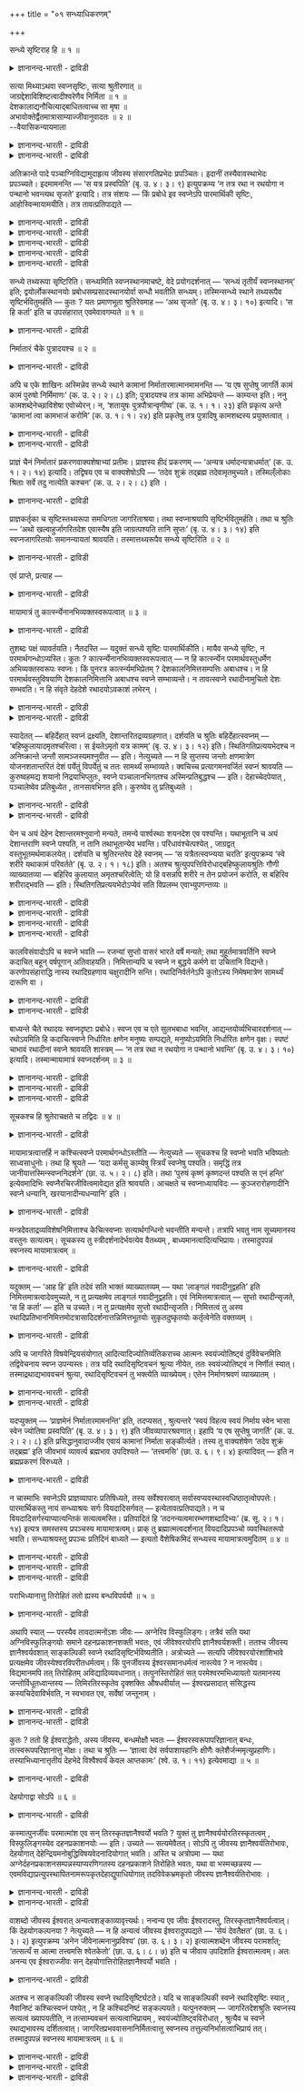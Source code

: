 +++
title = "०१ सन्ध्याधिकरणम्"

+++

सन्ध्ये सृष्टिराह हि ॥ १ ॥  
<details><summary>ज्ञानानन्द-भारती - द्राविडी</summary>

सन्द्ये स्रुष्टिराह हि ॥ १ ॥
</details>

सत्या मिथ्याऽथवा स्वप्नसृष्टिः, सत्या श्रुतीरणात् ॥  
जाग्रद्देशाविशिष्टत्वादीश्वरेणैव निर्मिता ॥ १ ॥  
देशकालाद्यनौचित्याद्बाधितत्वाच्च सा मृषा ॥  
अभावोक्तेर्द्वैतमात्रासाम्याज्जीवानुवादतः ॥ २ ॥  
--वैयासिकन्यायमाला

<details><summary>ज्ञानानन्द-भारती - द्राविडी</summary>

स्वप्ऩत्तिल् स्रुष्टि सॆय्वदु वास्तवमा युळ्ळदा? अल्लदु मित्यैया (पॊय्याऩ तोऱ्ऱमा)? सुरुदियिऩाल् सॊल्लप्पट्टु इरुप्पदालुम्, जाक्रत्तिलुळ्ळ तेसत्तिऱ्कु वित्यासप्पडाददिऩालुम्, ईसुवररालेये स्रुष् टिक्कप्पडुगिऱ वास्तवमाग उळ्ळदु ताऩ्।
</details>

<details><summary>ज्ञानानन्द-भारती - द्राविडी</summary>

तेसम्, कालम् मुदलियदु उसिदमायिल्लाददिऩालुम्, पादिक्कप्पट्टु वरुगिऱबडियालुम्, इल्लैयॆऩ्ऱु सॊल्लियि रुप्पदालुम्, जाक्रत्, त्वैद अऩुबवित्तदऱ्कु समाऩमायि राददिऩालुम्, जीवऩै सॊल्लियिरुप्पदालुम् अदु पॊय्ये।
</details>

अतिक्रान्ते पादे पञ्चाग्निविद्यामुदाहृत्य जीवस्य संसारगतिप्रभेदः प्रपञ्चितः। इदानीं तस्यैवावस्थाभेदः प्रपञ्च्यते। इदमामनन्ति — ‘स यत्र प्रस्वपिति’ (बृ. उ. ४। ३। ९) इत्युपक्रम्य ‘न तत्र रथा न रथयोगा न पन्थानो भवन्त्यथ सृजते’ इत्यादि। तत्र संशयः — किं प्रबोधे इव स्वप्नेऽपि पारमार्थिकी सृष्टिः, आहोस्विन्मायामयीति। तत्र तावत्प्रतिपाद्यते —

<details><summary>ज्ञानानन्द-भारती - द्राविडी</summary>

(मूऩ्ऱावदु अत्यायम् मुदल् पादत्तिल् पञ्जाक्ऩि वित्यैयिल् कूऱियबडि जीवऩ् लोगान्दरम् पोवदैयुम्, तिरुम्बि वरुवदैयुम् पऱ्ऱि विसारित्तु जीव कदियै निरूबणम् सॆय्वदऩ् मूलम् तत्वञाऩत्तिऱ्कु सादऩमाऩ वैराक्यत्तै काट्टिऩार्। इरण्डावदु पादत्तिल् ञाऩत्तिऱ्कु सादऩमाऩ त्वम् पदार्त्तमाऩ जीवस्वरूबत्तैयुम्, तत्पदार्त्तमाऩ प्रह्मस्वरूबत् तैयुम् सोदित्तु काट्टुगिऱार्। मुदलिल् अवस्तैगळैक् काट्टि अवऱ्ऱिलिरुन्दु जीवस्वरूबत्तैप् पिरित्तुक् काट्टुगिऱार्।
</details>

<details><summary>ज्ञानानन्द-भारती - द्राविडी</summary>

स्वप्ऩत्तिल् काणुम् वस्तुक्कळ् उण्मैया अल्लदु पॊय्या ऎऩ्ऱु सन्देहम्। आगासम् मुदलाऩदैप्पोल स्वप्ऩ वस्तुक्कळैयुम् ईसुवरऩ् सिरुष्टित्तिरुप्पदालुम्, स्वप्ऩ सिरुष्टियैप् पऱ्ऱि सुरुदिये कूऱुवदालुम् जागरिद वस्तुक्कळैप् पोलवे स्वप्ऩ वस्तुक्कळुम् तिरुप्ति मुदलाऩ पलऩै कॊडुप्पदालुम् स्वप्ऩ वस्तुक्कळुम् सत्यम् ऎऩ्ऱु पूर्वबक्षम्।
</details>

<details><summary>ज्ञानानन्द-भारती - द्राविडी</summary>

सरीरत्तिऱ्कुळ् सिऱिय इडत्तिल् काणुम् याऩै मुदलिय पॆरिय वस्तु इरुप्पदऱ्कुत् तगुन्द इडम् अङ्गु इल्लै। इरविल् तूङ्गिऩवऩ् स्वप्ऩत्तिल् पगलै काण्गिऱाऩ्। ऒरु मुगूर्त्त कालत्तिऱ्कुळ् पल वरुषङ्गळ् कऴिन्ददाग स्वप्ऩत्तिल् काण्गिऱाऩ्। आदलाल् कालमुम् ऒत्तुवरविल्लै। इन्दप्पॊरुळ्गळै सिरुष्टिप्पदऱ्कु जीवऩुक्कु सामर्त्यमिल्लाददालुम् कै मुदलाऩ करणङ्गळ् स्वप्ऩगालत्तिल् अडङ्गि युळ्ळबडियालुम्, मूलप्पॊरुळ्गळिल्लाददालुम्, सिऱुवऩ् तऩक्कुप् पिळ्ळै पिऱन्ददाग स्वप्ऩम् काण्बदालुम् निमित्तमुम् सरियाग इल्लै। मेलुम् विऴित्तवुडऩ् स्वप्ऩप् पॊरुळ्गळ् मऱैन्दुविडुगिऩ्ऱऩ। स्वप् ऩत्तिल् काणुम् याऩै अप्पॊऴुदे मऩिदऩागक् काण्बदाल् स्वप्ऩ कालत्तिलेये पादमुळ्ळदु। स्वप्ऩ वस्तुक्कळै ईसुवरऩ् सिरुष्टिक्कविल्लै। जीवऩ् सिरुष्टिक्किऱाऩ्। जीवऩुक्कु अवित्यैयिऩाल् ञाऩम्, ऐसुवर्यम् मऱैन्दिरुप्पदाल् तूङ्गुगिऱ जीवऩ् सङ्गल्बमात्रत्ताल् सिरुष्टिक्क मुडियादु। जागरत्तिल् कण्ड पॊरुळ्गळिऩ् वासऩैयाल् स्वप्ऩ वस्तुक् कळ् तोऩ्ऱुवदालुम्, स्वप्ऩत्तिल् उळ्ळ सुगदुक्कङ् गळुक्कु जीवऩुडैय पुण्य पाब कर्माक्कळ् कारणमाऩ तालुम् जीवऩ् कर्त्ता ऎऩ्ऱु सॊल्लप्पडुगिऱदु। स्वप्ऩ सिरुष्टियैच् चॊऩ्ऩ सुरुदि अङ्गेये अवैगळ् इल्लैयॆऩ्ऱुम् कूऱुगिऱदु। स्वप्ऩत्तिल् पॊरुळ्गळ् उण्मैयाग इल्लाविट्टालुम् किळिञ्जलिल् वॆळ्ळि पोल् पॊय्यागत् तोऩ्ऱुगिऩ्ऱऩ ऎऩ्बदु सुरुदियिऩ् करुत्तु। आरम्बणादिगरणत्तिल् पिरबञ्जम् मुऴुवदुम् पॊय्यॆऩ्ऱु तीर्माऩित्तिरुक्किऱबडियाल् इङ्गु स्वप्ऩ वस्तुक्कळ् वियावहारिगमा, पिरादिबासिगमा ऎऩ्ऱु सन्देहम्। पिरादिबासिगम् ऎऩ्ऱु सित्तान्दम्)।
</details>

<details><summary>ज्ञानानन्द-भारती - द्राविडी</summary>

सॆऩ्ऱ पादत्तिल् पञ्जाक्ऩि वित्यैयैच् चॊल्लि जीवऩुडैय संसार कदियिलुळ्ळ पेदम् विस्तरिक्कप्पट्टदु। इप्पॊऴुदो अवऩुक्केयुळ्ळ अवस्तैगळिलुळ्ळ पेदम् विस्तरित्तुक् काट्टप् पडुगिऱदु।
</details>

<details><summary>ज्ञानानन्द-भारती - द्राविडी</summary>

“अवऩ् ऎप्पॊऴुदु तूङ्गुगिऱाऩो" (पिरुहत्। IV;३-९) ऎऩ्ऱु आरम्बित्तु “अङ्गे रदङ्गळ् किडैयादु, रदत्तिल् पूट्टियिरुप्पवै (कुदिरैगळ्) किडैयादु, मार्क्कङ्गळुम् किडैयादु। आऩाल् रदङ्गळैयुम् रदत्तिल् पूट्टियिरुप्पवैगळैयुम् (कुदिरैगळैयुम्), ऎऩ्बदु मुदलाऩ मार्क्कङ्गळैयुम् स्रुष्टिक्किऱाऩ्” (पिरुहत्IV;।३-१०) इदै सॊल्गिऱार्गळ्। विऴिप्पु समयत्तिल् पोल, स्वप्ऩत्तिलुम् वास्तवमाऩ स्रुष्टिया? अल्लदु मायामयमाऩ स्रुष्टिया? ऎऩ्ऱु अङ्गे संसयम्।
</details>

सन्ध्ये तथ्यरूपा सृष्टिरिति। सन्ध्यमिति स्वप्नस्थानमाचष्टे, वेदे प्रयोगदर्शनात् — ‘सन्ध्यं तृतीयँ स्वप्नस्थानम्’ इति; द्वयोर्लोकस्थानयोः प्रबोधसम्प्रसादस्थानयोर्वा सन्धौ भवतीति सन्ध्यम्। तस्मिन्सन्ध्ये स्थाने तथ्यरूपैव सृष्टिर्भवितुमर्हति — कुतः ? यतः प्रमाणभूता श्रुतिरेवमाह — ‘अथ सृजते’ (बृ. उ. ४। ३। १०) इत्यादि। ‘स हि कर्ता’ इति च उपसंहारात् एवमेवावगम्यते ॥ १ ॥

<details><summary>ज्ञानानन्द-भारती - द्राविडी</summary>

पूर्वबक्षम्: अव्विषयत्तिल् सन्द्यत्तिल् वास् तव रूबमाऩ स्रुष्टि ऎऩ्ऱु तोऩ्ऱुगिऱदु। “सन्द्यम् मूऩ्ऱावदु स्वप्ऩ स्ताऩम्" (पिरुहत्। IV;३-९) ऎऩ्ऱु वेदत्तिल् पिरयोगम् काण्बदाल्, सन्द्यम् ऎऩ्बदु स्वप्ऩ स्ताऩत्तैच् चॊल्गिऱदु। “इहलोगम्, परलोगम् ऎऩ्ऩुम् इरण्डु स्ताऩङ्गळुक्कु नडुविलो विऴिप्पु तूक्कमॆऩ्ऱ इरण्डु स्ताऩङ्गळुक्कु मत्ति यिलो इरुप्पदिऩाल् सन्द्यम्। अन्द सन्द्य स्ताऩत् तिल् (स्वप्ऩत्तिल्) वास्तवरूबमुळ्ळदागवे स्रुष्टि यिरुप्पदु न्यायम्। एऩ्? एऩॆऩ्ऱाल् “आऩाल् रदङ्ग ळैयुम्, रदत्तिल् पूट्टियिरुप्पवैगळैयुम्, मार्क्कङ्ग ळैयुम् स्रुष्टिक्किऱाऩ्" ऎऩ्बदु मुदलिय पिरमाणमाऩ सुरुदि इव्विदमे सॊल्गिऱदु। कडैसियिल् “अवऩे सॆय्गिऱवऩ्” ऎऩ्ऱु मुडिप्पदालुम् इव्विदम् ताऩ् अऱियप्पडुगिऱदु।
</details>

निर्मातारं चैके पुत्रादयश्च ॥ २ ॥  
<details><summary>ज्ञानानन्द-भारती - द्राविडी</summary>

निर्मादारम् सैगे पुत्रादयच्च ॥ २ ॥
</details>

अपि च एके शाखिनः अस्मिन्नेव सन्ध्ये स्थाने कामानां निर्मातारमात्मानमामनन्ति — ‘य एष सुप्तेषु जागर्ति कामं कामं पुरुषो निर्मिमाणः’ (क. उ. २। २। ८) इति; पुत्रादयश्च तत्र कामा अभिप्रेयन्ते — काम्यन्त इति। ननु कामशब्देनेच्छाविशेषा एवोच्येरन्। न, ‘शतायुषः पुत्रपौत्रान्वृणीष्व’ (क. उ. १। १। २३) इति प्रकृत्य अन्ते ‘कामानां त्वा कामभाजं करोमि’ (क. उ. १। १। २४) इति प्रकृतेषु तत्र पुत्रादिषु कामशब्दस्य प्रयुक्तत्वात् ।

<details><summary>ज्ञानानन्द-भारती - द्राविडी</summary>

मेलुम्, सिल वेदसागिगळ् इदे सन्द्य स्ताऩत्तिल् “ऎन्द इन्द पुरुषऩ् ऎल्लाम् तूङ्गुम्बोदु ऒव्वॊरु कामत्तैयुम् उण्डु पण्णुगिऱवऩाग विऴित्तुक्कॊण्डु इरुक्किऱाऩो" (कडV;८) ऎऩ्ऱु आत्मावै कामङ्गळै उण्डुबण्णुबवऩाग सॊल्गि ऱार्गळ्। पुत्तिरऩ् मुदलियवै अङ्गु कामङ्गळ् ऎऩ्ऱु करुदप्पडुगिऩ्ऱऩ। विरुम्बप्पडुगिऩ्ऱऩ ऎऩ्बदिऩाल्।
</details>

<details><summary>ज्ञानानन्द-भारती - द्राविडी</summary>

कामम् ऎऩ्ऱ सप्तत्तिऩाल् ऒरुविद विरुप्पङ्गळ् ताऩे सॊल्लप्पडुम्। ऎऩ्ऱाल् अप्पडियल्ल, “नूऱु आयुसुळ्ळ पुत्तिरर्गळैयुम् पौत्तिरर्गळैयुम् वेण्डिक्कॊळ्" (कड१;२३) ऎऩ्ऱु आरम्बित्तु कडैसियिल् “उऩ्ऩै कामङ्गळैयडैन्दवऩागच् चॆय्गिऱेऩ्" (कड१;२४) ऎऩ्ऱु पिरगिरुदमायुळ्ळ पुत्तिरऩ् मुदलाऩदिल् अङ्गु काम ऎऩ्ऱ सप्तत्तै उबयोगित् तिरुप्पदिऩाल्।
</details>

प्राज्ञं चैनं निर्मातारं प्रकरणवाक्यशेषाभ्यां प्रतीमः। प्राज्ञस्य हीदं प्रकरणम् — ‘अन्यत्र धर्मादन्यत्राधर्मात्’ (क. उ. १। २। १४) इत्यादि। तद्विषय एव च वाक्यशेषोऽपि — ‘तदेव शुक्रं तद्ब्रह्म तदेवामृतमुच्यते। तस्मिल्ँलोकाः श्रिताः सर्वे तदु नात्येति कश्चन’ (क. उ. २। २। ८) इति ।

<details><summary>ज्ञानानन्द-भारती - द्राविडी</summary>

पिराक्ञऩ् ताऩ् इन्द उण्डुबण्णुगिऱवर् ऎऩ्ऱु पिरगरणत्तिलिरुन्दुम्, पिऩ् वाक्कियङ्गळिलिरुन्दुम् अऱिगिऱोम्। "तर्मत्तिऱ्कु वेऱाग, अदर्मत्तिऱ्कु वेऱाग" (कडII;१४) ऎऩ्ऱु आरम्बिक्कुम् इन्द पिरगरणम् पिराक्ञऩैये सेर्न्ददु। अदे विषयम्दाऩ् पिऩ् वाक्कियत्तिलुम् “अदुवे सुत्तम्, अदु पिरह्मम्, अदुवे अमिरुदम् (मरणमऱ्ऱदु) ऎऩप्पडुगिऱदु। अदिल् ऎल्ला उलगङ्गळुम् आसिरयित्तुक्कॊण्डिरुक्किऩ्ऱऩ। अदैयो ऎदुवुम् मीऱुवदिल्लै” (कडV;८) ऎऩ्ऱु।
</details>

प्राज्ञकर्तृका च सृष्टिस्तथ्यरूपा समधिगता जागरिताश्रया। तथा स्वप्नाश्रयापि सृष्टिर्भवितुमर्हति। तथा च श्रुतिः — ‘अथो खल्वाहुर्जागरितदेश एवास्यैष इति जाग्रत्पश्यति तानि सुप्तः’ (बृ. उ. ४। ३। १४) इति स्वप्नजागरितयोः समानन्यायतां श्रावयति। तस्मात्तथ्यरूपैव सन्ध्ये सृष्टिरिति ॥ २ ॥

<details><summary>ज्ञानानन्द-भारती - द्राविडी</summary>

पिराक्ञऩै कर्त्तावाग उडैय जागिरत्तै आसिरयित्तिरुक्किऱ स्रुष्टि वास्तवरूबत्तै उडैय ताग आसिरयित्तिरुक्किऱोम्; अप्पडिये स्वप्ऩत्तै आसिरयित्तिरुक्कुम् स्रुष्टियुम् कूड इरुप्पदुदाऩ् न्यायमागुम्। अप्पडिये सुरुदियुम् "जागिरत् तेसमेदाऩ् इवऩुक्कु इदु (स्वप्ऩम्) जागिरत्तिल् ऎवैगळै पार्क्किऱाऩो, अवैगळैत्ताऩ् तूङ्गुगिऱवऩ् पार्क्कि ऱाऩ्। ऎऩ्ऱु सॊल्गिऱार्गळल्लवा?” (पिरुहत्।IV;३-१४) ऎऩ्ऱु स्वप्ऩत्तिऱ्कुम् जागरत्तिऱ्कुम् न्यायम् समाऩमायिरुप्पदैच् चॊल्गिऱदु। आगैयाल् सन्द् यत्तिल् (स्वप्ऩत्तिल् उळ्ळ स्रुष्टि वास्तव स्वरूबमुळ्ळदुदाऩ्, ऎऩ्ऱु।
</details>

एवं प्राप्ते, प्रत्याह —

<details><summary>ज्ञानानन्द-भारती - द्राविडी</summary>

सित्तान्दम्: इव्विदम् वरुम्बोदु पदिल् सॊल्गिऱार्:-
</details>

मायामात्रं तु कार्त्स्न्येनानभिव्यक्तस्वरूपत्वात् ॥ ३ ॥  
<details><summary>ज्ञानानन्द-भारती - द्राविडी</summary>

मायामात्रम् तु कार्त्स्नयेनानबिव्यक्तस्वरूबत्वात् ॥ ३ ॥
</details>

तुशब्दः पक्षं व्यावर्तयति। नैतदस्ति — यदुक्तं सन्ध्ये सृष्टिः पारमार्थिकीति। मायैव सन्ध्ये सृष्टिः, न परमार्थगन्धोऽप्यस्ति। कुतः ? कार्त्स्न्येनानभिव्यक्तस्वरूपत्वात् — न हि कार्त्स्न्येन परमार्थवस्तुधर्मेण अभिव्यक्तस्वरूपः स्वप्नः। किं पुनरत्र कार्त्स्न्यमभिप्रेतम् ? देशकालनिमित्तसम्पत्तिः अबाधश्च। न हि परमार्थवस्तुविषयाणि देशकालनिमित्तानि अबाधश्च स्वप्ने सम्भाव्यन्ते। न तावत्स्वप्ने रथादीनामुचितो देशः सम्भवति। न हि संवृते देहदेशे रथादयोऽवकाशं लभेरन् ।

<details><summary>ज्ञानानन्द-भारती - द्राविडी</summary>

“तु” ऎऩ्ऱ सप्तम् मुऩ् सॊऩ्ऩ पक्षत्तै मऱुक्किऱदु। सन्द्यत्तिलुळ्ळ स्रुष्टि वास्तवमाऩ तॆऩ्ऱु ऎदु सॊल्लप्पट्टदो अदु इल्लै। सन्द्यत् तिलुळ्ळ स्रुष्टि मायैदाऩ् ; वास्तवमॆऩ्ऱ कन्दम् कूड किडैयादु एऩ्? “पूरावाग वियक्तमाऩ स्वरूब मिल्लाददाल् वास्तवमाऩ वस्तुविऱ्कुळ्ळ पूरा लक्षणङ्गळुडऩ् वियक्तमायिरुक्कुम् स्वरूबत्तै उडैयदाग स्वप्ऩम् इल्लैयॆऩ्बदु पिरसित्तम्”।
</details>

<details><summary>ज्ञानानन्द-भारती - द्राविडी</summary>

इङ्गे पूरात्तऩ्मैयॆऩ्बदु ऎदुवॆऩ्ऱु करुदप्पट्टिरुक्किऱदु? तेसम्, कालम्, निमित्तम् इवैगळिऩ् सेर्क्कैयुम्, पादिक्कप्पडामल् इरुप्पदुम्। वास्तवमाऩ वस्तुविऱ्कुरिय विषयङ्गळाऩ तेसगाल निमित्तङ्गळुम् पादिक्कप्पडामल् इरुक्कुम् तऩ्मैयुम् स्वप्ऩत्तिल् सम्बविक्कादल्लवा? स्वप्ऩत्तिल् रदङ्गळ् मुदलियदिऱ्कु पोदुमाऩ इडम् किडैयादु। सुरुक्कमायुळ्ळ तेहत्तिऩ् इडत्तिऱ्कुळ् रदम् मुदलियवैगळ् इडमडैयमुडियादु ऎऩ्बदु पिरसित्तम्।
</details>

स्यादेतत् — बहिर्देहात् स्वप्नं द्रक्ष्यति, देशान्तरितद्रव्यग्रहणात्। दर्शयति च श्रुतिः बहिर्देहात्स्वप्नम् — ‘बहिष्कुलायादमृतश्चरित्वा। स ईयतेऽमृतो यत्र कामम्’ (बृ. उ. ४। ३। १२) इति। स्थितिगतिप्रत्ययभेदश्च न अनिष्क्रान्ते जन्तौ सामञ्जस्यमश्नुवीत — इति। नेत्युच्यते — न हि सुप्तस्य जन्तोः क्षणमात्रेण योजनशतान्तरितं देशं पर्येतुं विपर्येतुं च ततः सामर्थ्यं सम्भाव्यते। क्वचिच्च प्रत्यागमनवर्जितं स्वप्नं श्रावयति — कुरुष्वहमद्य शयानो निद्रयाभिप्लुतः, स्वप्ने पञ्चालानभिगतश्च अस्मिन्प्रतिबुद्धश्च — इति। देहाच्चेदपेयात् , पञ्चालेष्वेव प्रतिबुध्येत , तानसावभिगत इति। कुरुष्वेव तु प्रतिबुध्यते ।

<details><summary>ज्ञानानन्द-भारती - द्राविडी</summary>

इदु इरुक्कलाम्; तेहत्तिऱ्कु वॆळियिल् स्वप्ऩत्तैप् पार्क्किऱाऩ्। वेऱु इडत्तिलुळ्ळ तिरवियत्तै किरहिप्पदिऩाल्। सुरुदियुम् "मरणमऱ्ऱ वऩाग सरीरत्तिऱ्कु वॆळियिले सञ्जरित्तुविट्टु अन्द मरणमऱ्ऱवऩ् ऎङ्गे इष्टमो अङ्गे पोगिऱाऩ्” (पिरुहत्।IV;३-१२) ऎऩ्ऱु तेहत्तिऱ्कु वॆळियिल् स्वप्ऩम् ऎऩ्ऱु काट्टुगिऱदु। निऱ्पदु, पोवदु, ऎऩ्ऱ अऱिविऩ् वेऱुबाडु पिराणि वॆळियिल् पोगादविषयत्तिल् पॊरुत्तमायिरादु, ऎऩ्ऱु।
</details>

<details><summary>ज्ञानानन्द-भारती - द्राविडी</summary>

अप्पडियल्लवॆऩ्ऱु सॊल्लप्पडुगिऱदु। तूङ्गु किऱ जन्दुविऱ्कु क्षणमात्तिरत्तिल् नूऱु योजऩैक्कु अप्पाल् उळ्ळ तेसम् पोगवुम्, अङ्गिरुन्दु वरवुम् सामर्त्तियम् सम्बविक्कक् कूडियदेयिल्लै। मेलुम्, सिल समयम् तिरुम्बि वरुगैयिल्लामले स्वप्ऩम् सॊल्गिऱाऩ् "नाऩ् इऩ्ऱु कुरुदेसत्तिल् पडुत्तुक् कॊण्डु नित्तिरैयिऩाल् वियाबिक्कप्पट्टु स्वप्ऩत् तिल् पाञ्जालदेसम् पोऩवऩ् इङ्गु विऴित्तुक्कॊण्डु विट्टेऩ्” ऎऩ्ऱु। तेहत्तिलिरुन्दु वॆळिये पोयिरुन् दाल् इवऩ् अन्द पाञ्जाल तेसत्तै अडैन्ददाल् पाञ्जालदेसत्तिल् विऴित्तुक्कॊळ्ळ वेण्डुम्; आऩाल् कुरुदेसत्तिले ताऩ् विऴित्तुक् कॊळ्गिऱाऩ्।
</details>

येन च अयं देहेन देशान्तरमश्नुवानो मन्यते, तमन्ये पार्श्वस्थाः शयनदेश एव पश्यन्ति। यथाभूतानि च अयं देशान्तराणि स्वप्ने पश्यति, न तानि तथाभूतान्येव भवन्ति। परिधावंश्चेत्पश्येत् , जाग्रद्वत् वस्तुभूतमर्थमाकलयेत्। दर्शयति च श्रुतिरन्तरेव देहे स्वप्नम् — ‘स यत्रैतत्स्वप्न्यया चरति’ इत्युपक्रम्य ‘स्वे शरीरे यथाकामं परिवर्तते’ (बृ. उ. २। १। १८) इति। अतश्च श्रुत्युपपत्तिविरोधाद्बहिष्कुलायश्रुतिः गौणी व्याख्यातव्या — बहिरिव कुलायात् अमृतश्चरित्वेति; यो हि वसन्नपि शरीरे न तेन प्रयोजनं करोति, स बहिरिव शरीराद्भवति — इति। स्थितिगतिप्रत्ययभेदोऽप्येवं सति विप्रलम्भ एवाभ्युपगन्तव्यः ॥

<details><summary>ज्ञानानन्द-भारती - द्राविडी</summary>

मेलुम् इवऩ् ऎन्द तेहत्तुडऩ् वेऱु तेसम् पोऩदाग निऩैक्किऱाऩो, अदै पडुत्तुक्कॊण्ड इडत्तिलेये पक्कत्तिलुळ्ळ मऱ्ऱवर्गळ् पार्क्किऱार्गळ्। तविरवुम् इवऩ् स्वप्ऩत्तिल् मऱ्ऱ तेसङ्गळै ऎप्पडि यिरुप्पदाग पार्क्किऱाऩो, अवै अप्पडिये इरुप्पदुम् किडैयादु। वॆळियिल् ओडिप्पोय् पार्प्पाऩाऩाल्, जाक्किरत्तिल् पोल पॊरुळै उण्मैयाऩदागवे ऎण्णुवाऩ्।
</details>

<details><summary>ज्ञानानन्द-भारती - द्राविडी</summary>

तेहत्तिऱ्कु उळ्ळेदाऩ् स्वप्ऩम् ऎऩ्बदै सुरुदियुम् काट्टुगिऱदु। “अवऩ् ऎप्पॊऴुदु इव्विदम् स्वप्ऩ सम्बन्दत्तुडऩ् इरुक्किऱाऩो” ऎऩ्ऱु आरम्बित्तु “तऩ्ऩुडैय सरीरत्तिल् इष्टप्पडि सुऱ्ऱिवरुगिऱाऩ्” (पिरुहत्। II;१-१८) ऎऩ्ऱु।
</details>

<details><summary>ज्ञानानन्द-भारती - द्राविडी</summary>

आगैयाल् सुरुदि युक्तियिवैगळुक्कु विरोदमायि रुप्पदाल् “सरीरत्तिऱ्कु वॆळियिल्” ऎऩ्ऱ सुरुदि कौणम् ऎऩ्ऱु वियाक्याऩम् सॆय्य वेण्डियदु। “सरीरत्तिऱ्कु वॆळियिल् पोल अमिरुदऩ् सञ्जरित्तुविट्टु” ऎऩ्ऱु। ऎवऩ् सरीरत्तिल् इरुन्दुम्गूड अदैक्कॊण्डु पिरयोजऩम् सॆय्दु कॊळ्ळविल्लैयो, अवऩ् सरीरत्तिऱ्कु वॆळियिलिरुप्पदु पोल आगिऱाऩ्, ऎऩ्ऱु।
</details>

<details><summary>ज्ञानानन्द-भारती - द्राविडी</summary>

इव्विदमिरुप्पदाल्, निऱ्पदु, नडप्पदु ऎऩ्ऱ अऱिविऩ् वेऱुबाडुम् एमाऱ्ऱमॆऩ्ऱे ऒप्पुक्कॊळ्ळ वेण्डुम्।
</details>

कालविसंवादोऽपि च स्वप्ने भवति — रजन्यां सुप्तो वासरं भारते वर्षे मन्यते; तथा मुहूर्तमात्रवर्तिनि स्वप्ने कदाचित् बहून् वर्षपूगान् अतिवाहयति। निमित्तान्यपि च स्वप्ने न बुद्धये कर्मणे वा उचितानि विद्यन्ते। करणोपसंहाराद्धि नास्य रथादिग्रहणाय चक्षुरादीनि सन्ति। रथादिनिर्वर्तनेऽपि कुतोऽस्य निमेषमात्रेण सामर्थ्यं दारूणि वा ।

<details><summary>ज्ञानानन्द-भारती - द्राविडी</summary>

कालम् ऒत्तुक्कॊळ्ळाददुम् स्वप्ऩत्तिल् एऱ्पडुगिऱदु। पारदवर्षत्तिल् इरविल् तूङ्गुगिऱवऩ् पगल् ऎऩ्ऱु निऩैक्किऱाऩ्। अप्पडि ऒरु मुगूर्त्तमात्तिरम् इरुक्कुम् स्वप्ऩत्तिल् सिल समयम् अनेग वरुषक्कूट्टङ्गळै कऴित्तुविडुगिऱाऩ्।
</details>

<details><summary>ज्ञानानन्द-भारती - द्राविडी</summary>

निमित्तङ्गळुम्गूड स्वप्ऩत्तिल् अऱिविऱ्को कर्माविऱ्को तगुन्ददाग इरुप्पदिल्लै। इन्दिरियङ्गळ् अडङ्गियिरुप्पदाल् इवऩुक्कु रदम् मुदलियवैगळै अऱिवदऱ्कु कण् मुदलियवै इल्लै। रदम् मुदलियदै सॆय्वदऱ्कुम् इवऩुक्कु ऒरु निमिष मात्तिरत्तिल् सामर्त्तियम् एदु? मरम्दाऩ् एदु?
</details>

बाध्यन्ते चैते रथादयः स्वप्नदृष्टाः प्रबोधे। स्वप्न एव च एते सुलभबाधा भवन्ति, आद्यन्तयोर्व्यभिचारदर्शनात् — रथोऽयमिति हि कदाचित्स्वप्ने निर्धारितः क्षणेन मनुष्यः सम्पद्यते, मनुष्योऽयमिति निर्धारितः क्षणेन वृक्षः। स्पष्टं चाभावं रथादीनां स्वप्ने श्रावयति शास्त्रम् — ‘न तत्र रथा न रथयोगा न पन्थानो भवन्ति’ (बृ. उ. ४। ३। १०) इत्यादि। तस्मान्मायामात्रं स्वप्नदर्शनम् ॥ ३ ॥

<details><summary>ज्ञानानन्द-भारती - द्राविडी</summary>

मेलुम्, स्वप्ऩत्तिल् काणप्पट्ट इन्द रदम् मुदलियवै विऴित्तुक्कॊण्डवुडऩ् पादिक्कप्पट्टु विडुगिऩ्ऱऩ। स्वप्ऩत्तिलेये इवै सुलबमाग पादिक्कक्कूडियवैगळाय् इरुक्किऩ्ऱऩ। मुदलिलुम्, कडैसियिलुम् " इल्लैयॆऩ्ऱु तॆरिवदिऩाल्। ऒरु समयम् "इदु रदम्" ऎऩ्ऱु स्वप्ऩत्तिल् तीर्माऩिक्कप् पट्टदु। मऱु क्षणत्तिल् मऩुष्यऩाग आगिविडुगिऱदु; इवऩ् मऩुष्यऩ् ऎऩ्ऱु तीर्माऩिक्कप्पट्टदु मऱु क्षणत्तिल् मरमाग आगिविडुगिऱदु।
</details>

<details><summary>ज्ञानानन्द-भारती - द्राविडी</summary>

स्वप्ऩत्तिल् रदम् मुदलियवैगळिऩ् इल्ला मैयै तॆळिवाग सास्तिरमुम् सॊल्गिऱदु। "अङ्गु रदङ्गळ् किडैयादु, रदत्तिल् पूट्टियिरुप्पवैगळ् किडैयादु, मार्क्कङ्गळ् किडैयादु” (पिरुहत्।IV;३-१०) ऎऩ्बदु मुदलाऩदु।
</details>

<details><summary>ज्ञानानन्द-भारती - द्राविडी</summary>

आगैयाल् स्वप्ऩदर्सऩम् मायामात्तिरम्।
</details>

सूचकश्च हि श्रुतेराचक्षते च तद्विदः ॥ ४ ॥  
<details><summary>ज्ञानानन्द-भारती - द्राविडी</summary>

सूसगच्च हि च्रुदे: आसक्षदे स तत्विद; ॥ ४ ॥
</details>

मायामात्रत्वात्तर्हि न कश्चित्स्वप्ने परमार्थगन्धोऽस्तीति — नेत्युच्यते — सूचकश्च हि स्वप्नो भवति भविष्यतोः साध्वसाधुनोः। तथा हि श्रूयते — ‘यदा कर्मसु काम्येषु स्त्रियँ स्वप्नेषु पश्यति। समृद्धिं तत्र जानीयात्तस्मिन्स्वप्ननिदर्शने’ (छा. उ. ५। २। ८) इति। तथा ‘पुरुषं कृष्णं कृष्णदन्तं पश्यति स एनं हन्ति’ इत्येवमादिभिः स्वप्नैरचिरजीवित्वमावेद्यत इति श्रावयति। आचक्षते च स्वप्नाध्यायविदः — कुञ्जरारोहणादीनि स्वप्ने धन्यानि, खरयानादीन्यधन्यानि’ इति ।

<details><summary>ज्ञानानन्द-भारती - द्राविडी</summary>

मायामात्तिरमायिरुप्पदिऩाल् अप्पडियाऩाल् स्वप्ऩत्तिल् वास्तवत्तिऩ् कन्दम् कॊञ्जमेऩुम् किडैयादा? ऎऩ्ऱाल् इल्लैयॆऩ्ऱु सॊल्लप् पडुगि ऱदु। पिऩ्ऩाल् एऱ्पडप्पोगुम् नल्लदु कॆट्टदु इवैग ळुक्कु सूसगमाग स्वप्ऩम् इरुक्कुम्। अप्पडिये सॊल्लप्पडुगिऱदु। "काम्यगर्माक्कळिल् ऎप्पॊऴुदु स्वप्ऩत्तिल् स्तिरीयै पार्क्किऱाऩो, अन्द स्वप्ऩम् पार्त्तदऩ्मूलम् अन्द कर्मा विषयत्तिल् समिरुत्तियै (कै कूडुमॆऩ्बदै अऱिन्दु कॊळ्ळवुम्" (सान्।V;२-४) ऎऩ्ऱु। अप्पडिये “करुप्पाऩ पल्लै उडैय करुप्पाऩ पुरुषऩै पार्क्किऱाऩ्। अवऩ् इवऩै कॊल्लुवाऩ्” ऎऩ्बदु मुदलाऩ स्वप्ऩङ्गळाल् वॆगुनाळ् जीवित्तिरुक्कमाट्टाऩ् ऎऩ्बदु तॆरिविक्कप्पडुगिऱदु ऎऩ्ऱु सॊल्गिऱदु। स्वप्ऩत्तिल् याऩैयिल् एऱुवदु मुदलियवै पाक्यत्तैत् तरुम्। कऴुदैयिल् एऱुवदु मुदलियवै तुऩ्बत्तैत् तरुमॆऩ्ऱु स्वप्ऩात्या यमऱिन्दवर्गळ् कूऱुगिऱार्गळ्।
</details>

मन्त्रदेवताद्रव्यविशेषनिमित्ताश्च केचित्स्वप्नाः सत्यार्थगन्धिनो भवन्तीति मन्यन्ते। तत्रापि भवतु नाम सूच्यमानस्य वस्तुनः सत्यत्वम्। सूचकस्य तु स्त्रीदर्शनादेर्भवत्येव वैतथ्यम् , बाध्यमानत्वादित्यभिप्रायः। तस्मादुपपन्नं स्वप्नस्य मायामात्रत्वम् ॥

<details><summary>ज्ञानानन्द-भारती - द्राविडी</summary>

मन्दिरम्, तेवदै, तिरवियम् इवैगळुडैय विसेषत्तै निमित्तमायुळ्ळ सिल स्वप्ऩङ्गळ् सत्य वस्तुविऩ् कन्दमुळ्ळदाग इरुक्किऩ्ऱऩवॆऩ्ऱु निऩैक् किऱार्गळ्। अङ्गेयुम्गूड सूसिक्कप्पट्ट वस्तुविऱ्कु सत्यत्तऩ्मै इरुक्कट्टुम्; आऩाल् सूसगामयुळ्ळ स्तिरीदर्सऩम् मुदलियदिऱ्कु असत्यत्तऩ्मैदाऩ् उण्डु, पादिक्कप्पडुगिऱबडियाल्, ऎऩ्ऱु अबिप्पिरायम्। आगैयाल् स्वप्ऩत्तिऩ् माया मात्तिरत्तऩ्मै न्यायमाऩदे।
</details>

यदुक्तम् — ‘आह हि’ इति तदेवं सति भाक्तं व्याख्यातव्यम् — यथा ‘लाङ्गलं गवादीनुद्वहति’ इति निमित्तमात्रत्वादेवमुच्यते, न तु प्रत्यक्षमेव लाङ्गलं गवादीनुद्वहति। एवं निमित्तमात्रत्वात् — सुप्तो रथादीन्सृजते, ‘स हि कर्ता’ — इति च उच्यते। न तु प्रत्यक्षमेव सुप्तो रथादीन्सृजति। निमित्तत्वं तु अस्य रथादिप्रतिभाननिमित्तमोदत्रासादिदर्शनात्तन्निमित्तभूतयोः सुकृतदुष्कृतयोः कर्तृत्वेनेति वक्तव्यम् ।

<details><summary>ज्ञानानन्द-भारती - द्राविडी</summary>

इव्विदमिरुप्पदाल्, “सॊल्लियिरुक्किऱदे” ऎऩ्ऱु ऎदु सॊल्लप्पट्टदो अदु कौणमॆऩ्ऱु वियाक्य ाऩम् सॆय्य वेण्डुम्। “कलप्पै माडु मुदलियदै ताङ्गुगिऱदु" ऎऩ्बदिल् ऎप्पडि निमित्तमायिरुक्कुम् तऩ्मैयिऩाल् इव्विदम् सॊल्लप्पडुगिऱदो, पिरत्य क्षमागवे कलप्पै माडु मुदलियदै ताङ्गुवदिल् लैयो, अव्विदम् निमित्तमाय् इरुक्कुम् तऩ्मै युळ्ळदाल्दाऩ् तूङ्गुगिऱवऩ् रदम् मुदलियवैगळै स्रुष्टिक्किऱाऩ्। अवऩ् कर्त्ता ऎऩ्ऱु सॊल्लप् पडुगिऱदु। तूङ्गुगिऱवऩो पिरत्यक्षमागवे रदम् मुदलियवैगळै स्रुष्टिक्किऱदिल्लै। इवऩुक्कु निमित्तमायिरुक्कुम् तऩ्मैयुम्, रदम् मुदलियदिऩ् तोऱ्ऱत्तै निमित्तमायुळ्ळ सन्देहम्, पयम् मुदलियदु इवऩुक्कुक् काण्बदिऩाल्, अदऱ्कु निमित्तमायुळ्ळ पुण्णिय पाबत्तिऱ्कु कर्त्तवायिरुक्कुम् तऩ्मैयिऩाल्, ऎऩ्ऱु सॊल्ल वेण्डुम्।
</details>

अपि च जागरिते विषयेन्द्रियसंयोगात् आदित्यादिज्योतिर्व्यतिकराच्च आत्मनः स्वयंज्योतिष्ट्वं दुर्विवेचनमिति तद्विवेचनाय स्वप्न उपन्यस्तः। तत्र यदि रथादिसृष्टिवचनं श्रुत्या नीयेत, ततः स्वयंज्योतिष्ट्वं न निर्णीतं स्यात्। तस्माद्रथाद्यभाववचनं श्रुत्या, रथादिसृष्टिवचनं तु भक्त्येति व्याख्येयम्। एतेन निर्माणश्रवणं व्याख्यातम् ।

<details><summary>ज्ञानानन्द-भारती - द्राविडी</summary>

मेलुम्, जागिरक्कालत्तिल् विषयत्तिऱ्कुम् इन्दिरियत्तिऱ्कुम् सम्बन्दमिरुप्पदिऩालुम्, आदित्यऩ् मुदलाऩ वॆळिच्चत्तुडऩ् तॊडर्बु इरुप्पदिऩालुम्, आत्माविऩुडैय स्वयम्बिरगासमायिरुक्कुम् तऩ्मैयै पिरित्तुक्काट्टुवदु सिरममॆऩ्ऱु अदै पिरित्तुक्काट्टु वदऱ्काग स्वप्ऩम् वर्णिक्कप्पट्टिरुक्किऱदु। अङ्गे रदम् मुदलियदिऩ् स्रुष्टियै सॊल्लुम् वसऩम् केट्किऱबडिये अर्त्तम् सॆय्यप्पडुमेयाऩाल्, अप्पॊऴुदु स्वयम् पिरगासत्तऩ्मै निर्णयम् सॆय्यप् पट्टदाग आगादु। आगैयाल् रदम् मुदलियदिऩ् इल्ला मैयै सॊल्लुम् वसऩम् मुक्यमागवुम् रदम् मुदलिय तिऩ् स्रुष्टियै सॊल्लुम् वसऩम् लक्षणैयागवुम् वियाक्याऩम् सॆय्य वेण्डुम्।
</details>

<details><summary>ज्ञानानन्द-भारती - द्राविडी</summary>

इदिऩाल् “उण्डुबण्णुगिऱदु” ऎऩ्ऱु सॊऩ्ऩ तुम् वियाक्याऩम् सॆय्दागिविट्टदु।
</details>

यदप्युक्तम् — ‘प्राज्ञमेनं निर्मातारमामनन्ति’ इति, तदप्यसत् , श्रुत्यन्तरे ‘स्वयं विहत्य स्वयं निर्माय स्वेन भासा स्वेन ज्योतिषा प्रस्वपिति’ (बृ. उ. ४। ३। ९) इति जीवव्यापारश्रवणात्। इहापि ‘य एष सुप्तेषु जागर्ति’ (क. उ. २। २। ८) इति प्रसिद्धानुवादाज्जीव एवायं कामानां निर्माता सङ्कीर्त्यते। तस्य तु वाक्यशेषेण ‘तदेव शुक्रं तद्ब्रह्म’ इति जीवभावं व्यावर्त्य ब्रह्मभाव उपदिश्यते — ‘तत्त्वमसि’ (छा. उ. ६। ९। ४) इत्यादिवत् — इति न ब्रह्मप्रकरणं विरुध्यते ।

<details><summary>ज्ञानानन्द-भारती - द्राविडी</summary>

“इन्द उण्डुबण्णुबवरै पिराक्ञऩ् ऎऩ्ऱु निऩैक्किऱार्गळ्” ऎऩ्ऱुम् ऎदु सॊल्लप्पट्टदो, अदुवुम् सरियल्ल। वेऱु सुरुदियिल् “ताऩे (जाक्रत्तेहत्तै) सेष्टैयऱ्ऱदाग सॆय्दुविट्टु, ताऩे उण्डुबण्णि विट्टु, तऩ्ऩुडैय पुत्तिविरुत्तियाल्, तऩ् स्वरूबसैदऩ्यत्ताल् स्वप्ऩत्तै यऩुबविक्किऱाऩ्” (पिरुहत्।IV;३-९) ऎऩ्ऱु जीवऩुडैय वियाबारमाग सॊल्लप्पट्टिरुप्पदाल्। इङ्गेयुम् "ऎन्द इवऩ् ऎल्लाम् तूङ्गुम् पोदु विऴित्तुक् कॊण्डिरुक्किऱाऩो” (कडV;८) ऎऩ्ऱु पिरसित्तमायुळ्ळदै अऩुवादम् सॆय्दिरुप्पदिऩाल्, जीवऩ् ताऩ् इन्द कामङ्गळै उण्डुबण्णुगिऱवऩ् ऎऩ्ऱु सॊल्लप्पट्टिरुक्किऱदु। अवऩुक्कुत्ताऩ् पिऩ् वाक्कियत्ताल् “अदुवे सुत्तम् अदु पिरह्मम्” ऎऩ्ऱु जीवत्तऩ्मैयै विलक्कि पिरह्मत्तऩ्मै उबदेसिक्कप्पडुगिऱदु। “तत् त्वम् असि (अदु नी)” ऎऩ्बदु मुदलियदैप् पोल, ऎऩ्बदिऩाल् पिरह्म पिरगरणम् ऎऩ्बदु विरोदप्पडविल्लै।
</details>

न चास्माभिः स्वप्नेऽपि प्राज्ञव्यापारः प्रतिषिध्यते, तस्य सर्वेश्वरत्वात् सर्वास्वप्यवस्थास्वधिष्ठातृत्वोपपत्तेः। पारमार्थिकस्तु नायं सन्ध्याश्रयः सर्गः वियदादिसर्गवत् — इत्येतावत्प्रतिपाद्यते। न च वियदादिसर्गस्याप्यात्यन्तिकं सत्यत्वमस्ति। प्रतिपादितं हि ‘तदनन्यत्वमारम्भणशब्दादिभ्यः’ (ब्र. सू. २। १। १४) इत्यत्र समस्तस्य प्रपञ्चस्य मायामात्रत्वम्। प्राक् तु ब्रह्मात्मत्वदर्शनात् वियदादिप्रपञ्चो व्यवस्थितरूपो भवति। सन्ध्याश्रयस्तु प्रपञ्चः प्रतिदिनं बाध्यते — इत्यतो वैशेषिकमिदं सन्ध्यस्य मायामात्रत्वमुदितम् ॥ ४ ॥

<details><summary>ज्ञानानन्द-भारती - द्राविडी</summary>

मेलुम्, स्वप्ऩत्तिलुम्गूड पिराक्ञऩुडैय व्यवहारम् नम्माल् मऱुक्कप्पडविल्लै, अवर् ऎल्लावऱ्ऱिऱ्कुम् ईसुवरऩायिरुप्पदाल् ऎल्ला अवस्तै कळिलुम् अदिष्टादावायिरुक्कुम् तऩ्मै पॊरुन्दक् कूडियदाल्। सन्द्यत्तै आसिरयित्तिरुक्कुम् इन्द स्रुष्टि, आगासम् मुदलियदिऩ् स्रुष्टियैप् पोल, वास्तवमाऩदिल्लै ऎऩ्ऱु इव्वळवु मात्तिरम् सॊल्लप्पडुगिऱदु।
</details>

<details><summary>ज्ञानानन्द-भारती - द्राविडी</summary>

तविरवुम्, आगासम् मुदलियदिऩ् स्रुष्टिक्कुक्कूड पूरासत्यत्तऩ्मै किडैयादु। ऎल्ला पिरबञ्जत्तिऱ्कुम् उळ्ळ माया मात्तिरत्तऩ्मै "अदऱ्कु वेऱायिरुक्कुम् तऩ्मै अऱ्ऱदु। आरम्बण सप्तम् मुदलियदाल्” (सुत्रम्।II;१-१४), ऎऩ्ऱ इडत्तिल्, पिरदिबादऩम् सॆय्यप्पट्टु इरुक्किऱदल्लवा?
</details>

<details><summary>ज्ञानानन्द-भारती - द्राविडी</summary>

पिरह्मत्तिऩ् आत्मत् तऩ्मैयै साक्षात्कारम् सॆय्वदऱ्कु मुऩ्बो आगासम् मुदलाऩ पिरबञ्जम् वियवस्तैक्कुक् कट्टुप्पट्ट उरुवत्तुडऩ् इरुक्किऱदु। सन्द्यत्तै आसिरयित्त पिरबञ्जमो पिरदिदिऩम् पादिक्कप्पडुगिऱदु ऎऩ्ऱु। अदिऩाल् (पिरादिबासिगम् ऎऩ्ऱ) विसेषत्तैयॊट्टि इन्द सन्द्यत्तिऩ् माया मात्तिरत्तऩ्मै सॊल्लप्पट्टदु।
</details>

पराभिध्यानात्तु तिरोहितं ततो ह्यस्य बन्धविपर्ययौ ॥ ५ ॥  
<details><summary>ज्ञानानन्द-भारती - द्राविडी</summary>

पराबित्यानात्तु तिरोहिदम् तदो ह्यस्य पन्दविबर्ययॆळ ॥ ५ ॥
</details>

अथापि स्यात् — परस्यैव तावदात्मनोंऽशः जीवः — अग्नेरिव विस्फुलिङ्गः। तत्रैवं सति यथा अग्निविस्फुलिङ्गयोः समाने दहनप्रकाशनशक्ती भवतः, एवं जीवेश्वरयोरपि ज्ञानैश्वर्यशक्ती। ततश्च जीवस्य ज्ञानैश्वर्यवशात् साङ्कल्पिकी स्वप्ने रथादिसृष्टिर्भविष्यतीति। अत्रोच्यते — सत्यपि जीवेश्वरयोरंशांशिभावे प्रत्यक्षमेव जीवस्येश्वरविपरीतधर्मत्वम्। किं पुनर्जीवस्य ईश्वरसमानधर्मत्वं नास्त्येव ? न नास्त्येव। विद्यमानमपि तत् तिरोहितम् अविद्यादिव्यवधानात्। तत्पुनस्तिरोहितं सत् परमेश्वरमभिध्यायतो यतमानस्य जन्तोर्विधूतध्वान्तस्य — तिमिरतिरस्कृतेव दृक्शक्तिः औषधवीर्यात् — ईश्वरप्रसादात् संसिद्धस्य कस्यचिदेवाविर्भवति, न स्वभावत एव, सर्वेषां जन्तूनाम् ।

<details><summary>ज्ञानानन्द-भारती - द्राविडी</summary>

पिऩ् इप्पडियुमिरुक्कलाम् ; परमात्माविऩुडैय अंसम् ताऩ् जीवऩ्, अक्ऩियिऩुडैय पॊऱिबोल। अव्विदम् इरुप्पदाल्, ऎव्वाऱु अक्ऩिक्कुम् पॊऱिक्कुम् समाऩमाग ऎरिक्कुम् सक्तियुम् पिरगासिक्कुम् सक्तियुम् इरुक्किऱदो इदु पोल जीवऩुक्कुम् ईसुवरऩुक्कुम्गूड ञाऩसक्तियुम् ऐसुवर्य सक्तियुम् (समाऩमाग ) इरुक्कलाम्; अदिऩाल् जीवऩुक्कुळ्ळ ञाऩ ऐच्वर्यत्ति ऩाल् सङ्गल्बत्तिऩालेये स्वप्ऩत्तिल् (सत्यमाऩ) रदम् मुदलियदिऩ् स्रुष्टि एऱ्पडलाम्, ऎऩ्ऱु।
</details>

<details><summary>ज्ञानानन्द-भारती - द्राविडी</summary>

इङ्गु सॊल्लप्पडुगिऱदु: जीवऩुक्कुम्, ईसुवर ऩुक्कुम् अंसम्, अंसि ऎऩ्ऱ तऩ्मैयिरुन्दबोदिलुम्, जीवऩिडम् ईसुवरऩुक्कु विबरीदमाऩ तर्ममिरुप्पदु पिरत्यक्षमे। अप्पडियाऩाल् जीवऩुक्कु ईसुवरऩुडऩ् समाऩमाऩ तर्ममुळ्ळ तऩ्मै किडैयवे किडैयादा? इल्लवेयिल्लै ऎऩ्बदिल्लै। अदु इरुन्दुम्गूड अवित्यै मुदलाऩदु कुऱुक्किडुवदिऩाल् मऱैबट्टि रुक्किऱदु। अव्विदम् मऱैबट्टिरुप्पदुम्, परमेसुवरऩै अऩुसन्दाऩम् सॆय्दु, पिरयत्तिऩम् सॆय्दु अक्ञाऩ इरुळ् नीङ्गि ईसुवरऩुडैय पिरसादत्तिऩाल् सित्ति पॆऱ्ऱ यारो ऒरु पिराणिक्कुत् ताऩ् तिमिररोगत्तिऩाल् मऱैवुबट्टिरुन्दवऩुक्कु पार्वै सक्ति मरुन्दुगळिऩ् वीर्यत्तिऩाल्बोल्, आविर्बावमडैयुम्। ऎल्ला जन्दुक्कळुक्कुम् स्वबावमागवे आविर्बावमडैयादु।
</details>

कुतः ? ततो हि ईश्वराद्धेतोः, अस्य जीवस्य, बन्धमोक्षौ भवतः — ईश्वरस्वरूपापरिज्ञानात् बन्धः, तत्स्वरूपपरिज्ञानात्तु मोक्षः। तथा च श्रुतिः — ‘ज्ञात्वा देवं सर्वपाशापहानिः क्षीणैः क्लेशैर्जन्ममृत्युप्रहाणिः। तस्याभिध्यानात्तृतीयं देहभेदे विश्वैश्वर्यं केवल आप्तकामः’ (श्वे. उ. १। ११) इत्येवमाद्या ॥ ५ ॥

<details><summary>ज्ञानानन्द-भारती - द्राविडी</summary>

एऩ्? “अवऩिडमिरुन्दु अल्लवा”, ईसुवरऩागिऱ कारणत्तिऩालल्लवा, इन्द जीवऩुक्कु पन्दमुम्, मोक्षमुम् एऱ्पडुगिऩ्ऱऩ। ईसुवरऩुडैय स्वरूबत्तै अऱियाददिऩाल् पन्दम्, अवरुडैय स्वरूबत्तै अऱिन्दुविट्टालो,मोक्षम्। अप्पडिये ईसुवरऩै अऱिन्दाल् ऎल्लाविद कट्टुगळुम् विलगिविडुम्। किलेसङ् गळ् नसित्तुविट्टाल् पिऱप्पु, इऱप्पु विलगिविडुम्। अवरै तियाऩम् सॆय्वदाल् मूऩ्ऱावदाऩ अणिमात्यैच् वर्यम् किडैक्कुम्। तेहम् विऴुन्दवुडऩ् तऩित्तवऩाय् ऎल्ला कामङ्गळैयुम् अडैन्दवऩाय् मुक्तऩागिऱाऩ्” (सुवेदा।I;११) ऎऩ्बदु मुदलिय सुरुदि।
</details>

देहयोगाद्वा सोऽपि ॥ ६ ॥  
<details><summary>ज्ञानानन्द-भारती - द्राविडी</summary>

तेहयोगात्वा सोअबि ॥ ६ ॥
</details>

कस्मात्पुनर्जीवः परमात्मांश एव सन् तिरस्कृतज्ञानैश्वर्यो भवति ? युक्तं तु ज्ञानैश्वर्ययोरतिरस्कृतत्वम् , विस्फुलिङ्गस्येव दहनप्रकाशनयोः — इति। उच्यते — सत्यमेवैतत्। सोऽपि तु जीवस्य ज्ञानैश्वर्यतिरोभावः, देहयोगात् देहेन्द्रियमनोबुद्धिविषयवेदनादियोगात् भवति। अस्ति च अत्रोपमा — यथा अग्नेर्दहनप्रकाशनसम्पन्नस्याप्यरणिगतस्य दहनप्रकाशने तिरोहिते भवतः, यथा वा भस्मच्छन्नस्य — एवमविद्याप्रत्युपस्थापितनामरूपकृतदेहाद्युपाधियोगात् तदविवेकभ्रमकृतो जीवस्य ज्ञानैश्वर्यतिरोभावः ।

<details><summary>ज्ञानानन्द-भारती - द्राविडी</summary>

जीवऩ् परमात्माविऩ् अंसमागवेयिरुन्दु कॊण्डु ऎऩ्ऩ कारणत्तिऩाल् ञाऩमुम्, ऐच्वर्यमुम् मऱैबट्टवऩाग इरुक्किऱाऩ्; पॊऱिक्कु ऎरित्तल् पिरगासित्तल्बोल, ञाऩमुम्, ऐसुवर्यमुम् मऱैबडाम लिरुप्पदे न्यायमल्लवा? ऎऩ्ऱाल्। सॊल्गिऱोम्। इदु वास्तवम्दाऩ्। “अदुवुम्” जीवऩुक्कुळ्ळ ञाऩ ऐसुवर्य मऱैवुम्, “तेहत्तिऩ् सेर्क्कैयाल्", तेहम् इन्दिरियम् मऩस्, पुत्ति विषयम् अऩुबवम् मुदलियदिऩ् सेर्क्कैयाल् एऱ्पडुगिऱदु।
</details>

<details><summary>ज्ञानानन्द-भारती - द्राविडी</summary>

इव्विषयत्तिल् उबमाऩमुम् इरुक्किऱदु; ऎरित्तल्, पिरगासित्तल् इवैयुडऩ् कूडिऩ अक्ऩिक्कुम् कूड अरणियिल् इरुक्कुम्बोदु, अल्लदु साम्बल् मूडियिरुक्कुम्बोदु ऎरित्तलुम्, पिरगासित्तलुम्, मऱैन्दु ताऩ् इरुक्किऩ्ऱऩ; इव्विदमे, अवित्यैयिऩाल् एऱ्पडुत्तप्पट्टिरुक्किऱ नाम रूबत्तिऩाल् सॆय्यप्पट्टि रुक्कुम् तेहम् मुदलिय उबादिगळिऩ् सेर्क्कैयाल्, अवऱ्ऱै पिरित्तऱियाद पिरमत्तिऩाल् जीवऩुक्कु ञाऩ ऐसुवर्यङ्गळिऩ् मऱैवु एऱ्पट्टदु।
</details>

वाशब्दो जीवस्य ईश्वरात् अन्यत्वशङ्काव्यावृत्त्यर्थः। नन्वन्य एव जीवः ईश्वरादस्तु, तिरस्कृतज्ञानैश्वर्यत्वात्। किं देहयोगकल्पनया ? नेत्युच्यते — न हि अन्यत्वं जीवस्य ईश्वरादुपपद्यते — ‘सेयं देवतैक्षत’ (छा. उ. ६। ३। २) इत्युपक्रम्य ‘अनेन जीवेनात्मनानुप्रविश्य’ (छा. उ. ६। ३। २) इत्यात्मशब्देन जीवस्य परामर्शात्; ‘तत्सत्यँ स आत्मा तत्त्वमसि श्वेतकेतो’ (छा. उ. ६। ८। ७) इति च जीवाय उपदिशति ईश्वरात्मत्वम्। अतः अनन्य एव ईश्वराज्जीवः सन् देहयोगात्तिरोहितज्ञानैश्वर्यो भवति ।

<details><summary>ज्ञानानन्द-भारती - द्राविडी</summary>

“वा” ऎऩ्ऱ सप्तम् जीवऩुम्, ईसुवरऩुम् वेऱु ऎऩ्ऱ आसङ्गैयै निविरुत्ति सॆय्वदिल् तात्पर्यम् उळ्ळदु। जीवऩ् ईसुवरऩैविड वेऱागवेयिरुक्कट्टुमे, मऱैक्कप्पट्ट ञाऩ ऐसुवर्यमुडैयदाल्? सरीरत्तिऩ् सेर्क्कैयिऩाल् ऎऩ्ऱ कल्बऩैयाल् ऎऩ्ऩ पिरयो जऩम्? अप्पडियल्लवॆऩ्ऱु सॊल्गिऱोम्। जीवऩुक्कु ईसुवरऩैविट्टु वेऱायिरुक्कुम् तऩ्मै पॊरुन्दादु। "अन्द इन्द तेवदै आलोसित्तदु” (सान्।VI;३-२) ऎऩ्ऱु आरम्बित्तु "इन्द जीवऩागिय आत्मावाग नुऴैन्दु” ऎऩ्ऱु “आत्मा” ऎऩ्ऱसप्तत्तिऩाल् जीवऩै सॊल्लियि रुप्पदाल् “अदु सत्यम्, अदु आत्मा, अदु नी, हे सुवेदगेदो” (सान्।VI;९-४) ऎऩ्ऱु जीवऩुक्कु, ईसुवरऩा यिरुक्कुम् तऩ्मैयै उबदेसिक्किऱदु। आगैयाल् ईसुवरऩिडमिरुन्दु वेऱायिल्लामलेयुळ्ळ जीवऩ् तेहत्तिऩ् सेर्क्कैयिऩाल् ञाऩम् ऐसुवर्यम् मऱैबट्टवऩाग इरुक्किऱाऩ्।
</details>

अतश्च न साङ्कल्पिकी जीवस्य स्वप्ने रथादिसृष्टिर्घटते। यदि च साङ्कल्पिकी स्वप्ने रथादिसृष्टिः स्यात् , नैवानिष्टं कश्चित्स्वप्नं पश्येत् , न हि कश्चिदनिष्टं सङ्कल्पयते। यत्पुनरुक्तम् — जागरितदेशश्रुतिः स्वप्नस्य सत्यत्वं ख्यापयतीति, न तत्साम्यवचनं सत्यत्वाभिप्रायम् , स्वयंज्योतिष्ट्वविरोधात् , श्रुत्यैव च स्वप्ने रथाद्यभावस्य दर्शितत्वात्। जागरितप्रभववासनानिर्मितत्वात्तु स्वप्नस्य तत्तुल्यनिर्भासत्वाभिप्रायं तत्। तस्मादुपपन्नं स्वप्नस्य मायामात्रत्वम् ॥ ६ ॥

<details><summary>ज्ञानानन्द-भारती - द्राविडी</summary>

इदिऩाल् स्वप्ऩत्तिल् रदम् मुदलियदिऩ् सिरुष्टि जीवऩुडैय सङ्गल्बत्तिऩालेऱ्पट्टदॆऩ्बदु पॊरुन् दादु। स्वप्ऩत्तिल् रदम् मुदलियदिऩ् स्रुष्टि सङ्गल् पत्तिऩालेये एऱ्पडुमाऩाल्, यारुम् अऩिष्टमाऩ (तुक्कमुळ्ळ) स्वप्ऩत्तैप् पार्क्कमाट्टाऩ् ; ऒरुवरुम् अऩिष्टत्तै सङ्गल्बिप्पदु किडैयादु अल्लवा?
</details>

<details><summary>ज्ञानानन्द-भारती - द्राविडी</summary>

जागिरत् तेसत्तै सॊल्लुम् सुरुदि स्वप्ऩत्तिऩ् वास्तवत् तऩ्मैयै स्ताबिक्किऱदु ऎऩ्ऱु ऎदु सॊल्लप्पट्टदो, अन्द अदैप्पोलवॆऩ्ऱु सॊऩ् ऩदु वास्तवत्तऩ्मैयॆऩ्ऱ अबिप्पिरायत्तिल् इल्लै, स्वयम् पिरगासत्तऩ्मैक्कु विरोदप्पडुवदाल्; सुरुदियि ऩालेये स्वप्ऩत्तिल् रदम् मुदलियदिऩ् इल्लामै काट्टप्पट्टिरुप्पदालुम्, "जागिरत्तिल् एऱ्पडुम् वास ऩैयाल् स्वप्ऩम् एऱ्पडुवदिऩाल् अदऱ्कु समाऩमाऩ तोऱ्ऱमॆऩ्ऱ अबिप्पिरायमुळ्ळदुदाऩ् अदु”।
</details>

<details><summary>ज्ञानानन्द-भारती - द्राविडी</summary>

आगैयाल् स्वप्ऩत्तिऱ्कु माया मात्तिरत्तऩ्मै उसिदमे।
</details>

